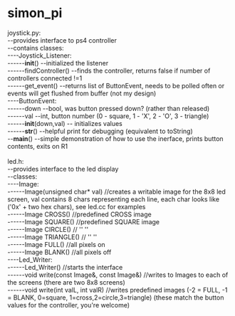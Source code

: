 # simon_pi
joystick.py:</br>
--provides interface to ps4 controller</br>
--contains classes:</br>
----Joystick_Listener:</br>
------__init__() --initialized the listener</br>
------findController() --finds the controller, returns false if number of controllers connected !=1</br>
------get_event() --returns list of ButtonEvent, needs to be polled often or events will get flushed from buffer (not my design)</br>
----ButtonEvent:</br>
------down --bool, was button pressed down? (rather than released)</br>
------val --int, button number (0 - square, 1 - 'X', 2 - 'O', 3 - triangle)</br>
------__init__(down,val) -- initializes values</br>
------__str__() --helpful print for debugging (equivalent to toString)</br>
--__main__() --simple demonstration of how to use the inerface, prints button contents, exits on R1</br>
</br>
led.h:</br>
--provides interface to the led display</br>
--classes:</br>
----Image:</br>
------Image(unsigned char* val) //creates a writable image for the 8x8 led screen, val contains 8 chars representing each line, each char looks like ('0x' + two hex chars), see led.cc for examples</br>
------Image CROSS() //predefined CROSS image</br>
------Image SQUARE() //predefined SQUARE image</br>
------Image CIRCLE() // ''    ''</br>
------Image TRIANGLE() //  ''   ''</br>
------Image FULL()  //all pixels on</br>
------Image BLANK() //all pixels off</br>
----Led_Writer:</br>
------Led_Writer() //starts the interface</br>
------void write(const Image&, const Image&) //writes to Images to each of the screens (there are two 8x8 screens)</br>
------void write(int valL, int valR) //writes predefined images (-2 = FULL, -1 = BLANK, 0=square, 1=cross,2=circle,3=triangle) (these match the button values for the controller, you're welcome)</br>
